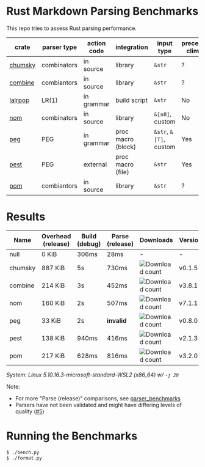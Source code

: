 # Rust Markdown Parsing Benchmarks

This repo tries to assess Rust parsing performance.

| crate     | parser type | action code | integration        | input type               | precedence climbing | parameterized rules | streaming input |
|-----------|-------------|-------------|--------------------|------------------------|---------------------|---------------------|-----------------|
| [chumsky] | combinators | in source   | library            | `&str`                 | ?                   | ?                   | ?               |
| [combine] | combiantors | in source   | library            | `&str`                 | ?                   | ?                   | ?               |
| [lalrpop] | LR(1)       | in grammar  | build script       | `&str`                 | No                  | Yes                 | No              |
| [nom]     | combinators | in source   | library            | `&[u8]`, custom        | No                  | Yes                 | Yes             |
| [peg]     | PEG         | in grammar  | proc macro (block) | `&str`, `&[T]`, custom | Yes                 | Yes                 | No              |
| [pest]    | PEG         | external    | proc macro (file)  | `&str`                 | Yes                 | No                  | No              |
| [pom]     | combiantors | in source   | library            | `&str`                 | ?                   | ?                   | ?               |

# Results

Name | Overhead (release) | Build (debug) | Parse (release) | Downloads | Version
-----|--------------------|---------------|-----------------|-----------|--------
null | 0 KiB | 306ms | 28ms | - | -
chumsky | 887 KiB | 5s | 730ms | ![Download count](https://img.shields.io/crates/dr/ariadne) | v0.1.5
combine | 214 KiB | 3s | 452ms | ![Download count](https://img.shields.io/crates/dr/combine) | v3.8.1
nom | 160 KiB | 2s | 507ms | ![Download count](https://img.shields.io/crates/dr/nom) | v7.1.1
peg | 33 KiB | 2s | **invalid** | ![Download count](https://img.shields.io/crates/dr/peg) | v0.8.0
pest | 138 KiB | 940ms | 416ms | ![Download count](https://img.shields.io/crates/dr/pest) | v2.1.3
pom | 217 KiB | 628ms | 816ms | ![Download count](https://img.shields.io/crates/dr/pom) | v3.2.0

*System: Linux 5.10.16.3-microsoft-standard-WSL2 (x86_64) w/ `-j 20`*

Note:
- For more "Parse (release)" comparisons, see [parser_benchmarks](https://github.com/rust-bakery/parser_benchmarks)
- Parsers have not been validated and might have differing levels of quality ([#5](https://github.com/epage/parse-benchmarks-rs/issues/5))

# Running the Benchmarks

```bash
$ ./bench.py
$ ./format.py
```

[peg]: https://github.com/kevinmehall/rust-peg
[pest]: https://github.com/pest-parser/pest
[nom]: https://github.com/geal/nom
[lalrpop]: https://github.com/lalrpop/lalrpop
[chumsky]: https://github.com/zesterer/chumsky
[combine]: https://github.com/Marwes/combine
[pom]: https://github.com/j-f-liu/pom
